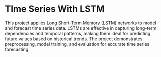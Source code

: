 # TIme Series With LSTM
This project applies Long Short-Term Memory (LSTM) networks to model and forecast time series data. LSTMs are effective in capturing long-term dependencies and temporal patterns, making them ideal for predicting future values based on historical trends. The project demonstrates preprocessing, model training, and evaluation for accurate time series forecasting.
